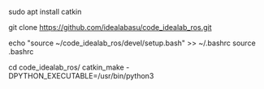 sudo apt install catkin

git clone https://github.com/idealabasu/code_idealab_ros.git

echo "source ~/code_idealab_ros/devel/setup.bash" >> ~/.bashrc
source .bashrc

cd code_idealab_ros/
catkin_make -DPYTHON_EXECUTABLE=/usr/bin/python3
